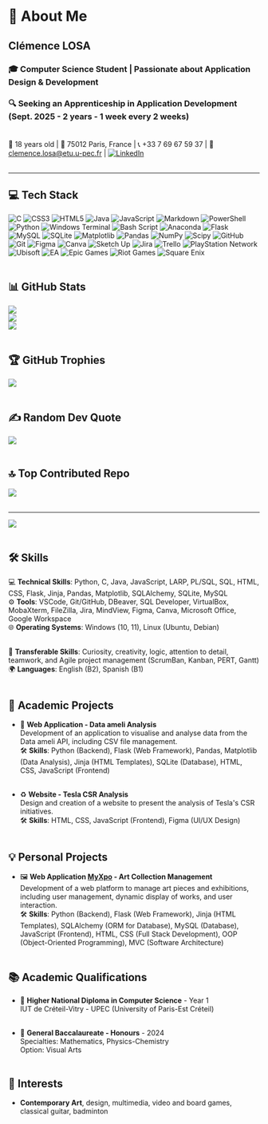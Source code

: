 # 💫 About Me

## Clémence LOSA

### 🎓 Computer Science Student | Passionate about Application Design & Development
### 🔍 Seeking an Apprenticeship in Application Development (Sept. 2025 - 2 years - 1 week every 2 weeks)<br><br>

📅 18 years old | 📍 75012 Paris, France | 📞 +33 7 69 67 59 37 | 📧 [clemence.losa@etu.u-pec.fr](mailto:clemence.losa@etu.u-pec.fr) | [![LinkedIn](https://img.shields.io/badge/LinkedIn-%230077B5.svg?logo=linkedin&logoColor=white)](https://www.linkedin.com/in/clemence-losa-v507/)<br><br>

---

## 💻 Tech Stack

![C](https://img.shields.io/badge/c-%2300599C.svg?style=flat-square&logo=c&logoColor=white) ![CSS3](https://img.shields.io/badge/css3-%231572B6.svg?style=flat-square&logo=css3&logoColor=white) ![HTML5](https://img.shields.io/badge/html5-%23E34F26.svg?style=flat-square&logo=html5&logoColor=white) ![Java](https://img.shields.io/badge/java-%23ED8B00.svg?style=flat-square&logo=openjdk&logoColor=white) ![JavaScript](https://img.shields.io/badge/javascript-%23323330.svg?style=flat-square&logo=javascript&logoColor=%23F7DF1E) ![Markdown](https://img.shields.io/badge/markdown-%23000000.svg?style=flat-square&logo=markdown&logoColor=white) ![PowerShell](https://img.shields.io/badge/PowerShell-%235391FE.svg?style=flat-square&logo=powershell&logoColor=white) ![Python](https://img.shields.io/badge/python-3670A0?style=flat-square&logo=python&logoColor=ffdd54) ![Windows Terminal](https://img.shields.io/badge/Windows%20Terminal-%234D4D4D.svg?style=flat-square&logo=windows-terminal&logoColor=white) ![Bash Script](https://img.shields.io/badge/bash_script-%23121011.svg?style=flat-square&logo=gnu-bash&logoColor=white) ![Anaconda](https://img.shields.io/badge/Anaconda-%2344A833.svg?style=flat-square&logo=anaconda&logoColor=white) ![Flask](https://img.shields.io/badge/flask-%23000.svg?style=flat-square&logo=flask&logoColor=white) ![MySQL](https://img.shields.io/badge/mysql-4479A1.svg?style=flat-square&logo=mysql&logoColor=white) ![SQLite](https://img.shields.io/badge/sqlite-%2307405e.svg?style=flat-square&logo=sqlite&logoColor=white) ![Matplotlib](https://img.shields.io/badge/Matplotlib-%23ffffff.svg?style=flat-square&logo=Matplotlib&logoColor=black) ![Pandas](https://img.shields.io/badge/pandas-%23150458.svg?style=flat-square&logo=pandas&logoColor=white) ![NumPy](https://img.shields.io/badge/numpy-%23013243.svg?style=flat-square&logo=numpy&logoColor=white) ![Scipy](https://img.shields.io/badge/SciPy-%230C55A5.svg?style=flat-square&logo=scipy&logoColor=%white) ![GitHub](https://img.shields.io/badge/github-%23121011.svg?style=flat-square&logo=github&logoColor=white) ![Git](https://img.shields.io/badge/git-%23F05033.svg?style=flat-square&logo=git&logoColor=white) ![Figma](https://img.shields.io/badge/figma-%23F24E1E.svg?style=flat-square&logo=figma&logoColor=white) ![Canva](https://img.shields.io/badge/Canva-%2300C4CC.svg?style=flat-square&logo=Canva&logoColor=white) ![Sketch Up](https://img.shields.io/badge/SketchUp-005F9E?style=flat-square&logo=sketchup&logoColor=white) ![Jira](https://img.shields.io/badge/jira-%230A0FFF.svg?style=flat-square&logo=jira&logoColor=white) ![Trello](https://img.shields.io/badge/Trello-%23026AA7.svg?style=flat-square&logo=Trello&logoColor=white) ![PlayStation Network](https://img.shields.io/badge/PSN-%230070D1.svg?style=flat-square&logo=Playstation&logoColor=white) ![Ubisoft](https://img.shields.io/badge/Ubisoft-%23F5F5F5.svg?style=flat-square&logo=Ubisoft&logoColor=black) ![EA](https://img.shields.io/badge/ea-%23000000.svg?style=flat-square&logo=ea&logoColor=white) ![Epic Games](https://img.shields.io/badge/epicgames-%23313131.svg?style=flat-square&logo=epicgames&logoColor=white) ![Riot Games](https://img.shields.io/badge/riotgames-D32936.svg?style=flat-square&logo=riotgames&logoColor=white) ![Square Enix](https://img.shields.io/badge/SquareEnix-%23ED1C24.svg?style=flat-square&logo=SquareEnix&logoColor=white)<br><br>

## 📊 GitHub Stats

![](https://github-readme-stats.vercel.app/api?username=Clem-V507&theme=default&hide_border=false&include_all_commits=true&count_private=true)<br/>
![](https://nirzak-streak-stats.vercel.app/?user=Clem-V507&theme=default&hide_border=false)<br/>
![](https://github-readme-stats.vercel.app/api/top-langs/?username=Clem-V507&theme=default&hide_border=false&include_all_commits=true&count_private=true&layout=compact)<br><br>

## 🏆 GitHub Trophies

![](https://github-profile-trophy.vercel.app/?username=Clem-V507&theme=default&no-frame=false&no-bg=false&margin-w=4)<br><br>

## ✍️ Random Dev Quote

![](https://quotes-github-readme.vercel.app/api?type=horizontal&theme=dark)<br><br>

## 🔝 Top Contributed Repo

![](https://github-contributor-stats.vercel.app/api?username=Clem-V507&limit=5&theme=default&combine_all_yearly_contributions=true)<br><br>

---

[![](https://visitcount.itsvg.in/api?id=Clem-V507&icon=0&color=0)](https://visitcount.itsvg.in)<br><br>

## 🛠️ Skills

💻 **Technical Skills**: Python, C, Java, JavaScript, LARP, PL/SQL, SQL, HTML, CSS, Flask, Jinja, Pandas, Matplotlib, SQLAlchemy, SQLite, MySQL<br>
⚙️ **Tools**: VSCode, Git/GitHub, DBeaver, SQL Developer, VirtualBox, MobaXterm, FileZilla, Jira, MindView, Figma, Canva, Microsoft Office, Google Workspace<br>
🌐 **Operating Systems**: Windows (10, 11), Linux (Ubuntu, Debian)<br><br>

🤝 **Transferable Skills**: Curiosity, creativity, logic, attention to detail, teamwork, and Agile project management (ScrumBan, Kanban, PERT, Gantt)<br>
🌍 **Languages**: English (B2), Spanish (B1)<br><br>

## 📂 Academic Projects

- 💊 **Web Application - Data ameli Analysis**<br>
Development of an application to visualise and analyse data from the Data ameli API, including CSV file management.<br>
🛠️ **Skills**: Python (Backend), Flask (Web Framework), Pandas, Matplotlib (Data Analysis), Jinja (HTML Templates), SQLite (Database), HTML, CSS, JavaScript (Frontend)<br><br>

- ♻️ **Website - Tesla CSR Analysis**<br>
Design and creation of a website to present the analysis of Tesla's CSR initiatives.<br>
🛠️ **Skills**: HTML, CSS, JavaScript (Frontend), Figma (UI/UX Design)<br><br>

## 💡 Personal Projects

- 🖼️ **Web Application [MyXpo](https://github.com/Clem-V507/MyXpo) - Art Collection Management**<br>
Development of a web platform to manage art pieces and exhibitions, including user management, dynamic display of works, and user interaction.<br>
🛠️ **Skills**: Python (Backend), Flask (Web Framework), Jinja (HTML Templates), SQLAlchemy (ORM for Database), MySQL (Database), JavaScript (Frontend), HTML, CSS (Full Stack Development), OOP (Object-Oriented Programming), MVC (Software Architecture)<br><br>

## 📚 Academic Qualifications

- 🏫 **Higher National Diploma in Computer Science** - Year 1<br>
IUT de Créteil-Vitry - UPEC (University of Paris-Est Créteil)<br><br>

- 📜 **General Baccalaureate - Honours** - 2024<br>
Specialties: Mathematics, Physics-Chemistry<br>
Option: Visual Arts<br><br>

## 🎨 Interests

- **Contemporary Art**, design, multimedia, video and board games, classical guitar, badminton
